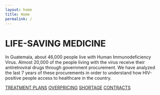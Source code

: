 ```yaml
---
layout: home
title: Home
permalink: /
---
```


# LIFE-SAVING MEDICINE

In Guatemala, about 46,000 people live with Human Immunodeficiency Virus. Almost 20,000 of the people living with the virus receive their antiretroviral drugs through government procurement. We have analyzed the last 7 years of these procurements in order to understand how HIV-positive people access to healthcare in the country.

[TREATMENT PLANS](/treatment-plans/)
[OVERPRICING](/overpricing/)
[SHORTAGE](/shortage/)
[CONTRACTS](/contracts/)
